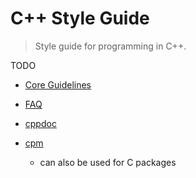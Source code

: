 # C++ Style Guide

> Style guide for programming in C++.


TODO


* [Core Guidelines](https://github.com/isocpp/CppCoreGuidelines)

* [FAQ](http://www.stroustrup.com/bs_faq2.html)

* [cppdoc](http://www.edparrish.net/common/cppdoc.html)

* [cpm](https://github.com/iauns/cpm)

  - can also be used for C packages
